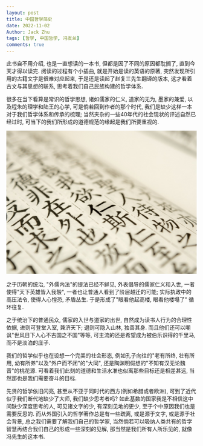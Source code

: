 ```yaml
---
layout: post
title: 中国哲学简史
date: 2022-11-02
Author: Jack Zhu
tags: [哲学, 中国哲学, 冯友兰]
comments: true
---
```


此书自不用介绍, 也是一直想读的一本书, 但都是因了不同的原因都耽搁了,
直到今天才得以读完. 阅读的过程有个小插曲, 就是开始是读的英语的原著,
突然发现所引用的古籍文字是很难对应起来, 于是还是读起了赵复三先生翻译的版本,
这才看着古文与其思想的联系, 思考着我们自己民族构建的哲学体系.

很多在当下看算是常识的哲学思想, 诸如儒家的仁义, 道家的无为, 墨家的兼爱,
以及程朱的理学和陆王的心学, 可是倘若回到作者的那个时代,
我们是缺少这样一本对于我们哲学体系和传承的梳理;
当然夹杂的一些40年代的社会现状的评述自然已经过时,
可当下的我们所形成的道德规范的缘起是我们所要重视的.

![confucius](/assets/images/confucius2.png)

之于历朝的统治, "外儒内法"的提法已经不鲜见, 外表倡导的儒家仁义和入世,
一者使得"天下英雄皆入我彀", 一者也让普通人看到了阶层越迁的可能;
实际执政中的高压法令, 使得人心惶恐, 矛盾丛生.
于是形成了"眼看他起高楼, 眼看他楼塌了" 循环往复.

之于统治下的普通民众, 儒家的入世与道家的出世, 自然成为读书人行为的合理性依据,
进则可登堂入室, 兼济天下; 退则可隐入山林, 独善其身.
而且他们还可以嘲讽"世风日下人心不古国之不国"等等,
可主流的还是希望成为被伯乐识得的千里马,而不是淡泊的庄子. 

我们的哲学似乎也在设想一个完美的社会形态, 例如孔子向往的"老有所终, 壮有所用,
幼有所养"以及"外户而不闭"的"大同", 还是陶渊明假想的"不知有汉无论魏晋"的桃花源.
可看着我们此刻的道德和生活水准也似离那些目标还是相差甚远,
当然那也是我们需要奋斗的目标.

先贤的哲学依旧闪亮, 甚至从不亚于同时代的西方(例如希腊或者欧洲),
可到了近代似乎我们断代地缺少了大师, 我们缺少思考者吗?
如此基数的国家我是不相信这中间缺少深度思考的人, 可见诸文字的少,
有深刻见地的更少, 至于个中原因我们也是需要反思的.
而从外国引入的哲学著作总是有一些疏离, 或是源于文字, 或是源于社会背景,
总之我们需要了解我们自己的哲学家,
当然倘若可以吸纳人类共有的哲学智慧再结合我们自己的形成一些深刻的见解,
那当然是我们所有人所乐见的, 就像冯先生的这本书.

